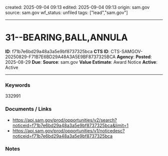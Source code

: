 created: 2025-09-04 09:13
edited: 2025-09-04 09:13
origin: sam.gov
source: sam.gov
wf_status: unfiled
tags: ["lead","sam.gov"]

---

# 31--BEARING,BALL,ANNULA

**ID**: f71b7e6bd29a48a3a5e9bf8737325bca
**CTS ID**: CTS-SAMGOV-20250829-F71B7E6BD29A48A3A5E9BF8737325BCA
**Agency**: 
**Posted**: 2025-08-29
**Due**: 
**Source**: sam.gov
**Value Estimate**: Award Notice
**Active**: Active

---

### Keywords
332991

### Documents / Links
- <https://api.sam.gov/prod/opportunities/v2/search?noticeid=f71b7e6bd29a48a3a5e9bf8737325bca&limit=1>
- <https://api.sam.gov/prod/opportunities/v1/noticedesc?noticeid=f71b7e6bd29a48a3a5e9bf8737325bca>

### Notes

